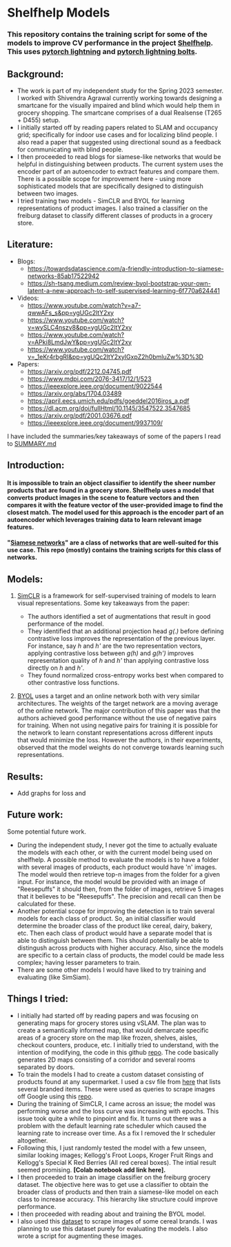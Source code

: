 # Shelfhelp Models
### This repository contains the training script for some of the models to improve CV performance in the project [Shelfhelp](https://shivendraagrawal.github.io/projects/shelfhelp/). This uses [pytorch lightning](https://www.pytorchlightning.ai/index.html) and [pytorch lightning bolts](https://github.com/Lightning-Universe/lightning-boltshttps://www.pytorchlightning.ai/bolts). 

## Background:
- The work is part of my independent study for the Spring 2023 semester. I worked with Shivendra Agrawal currently working towards designing a smartcane for the visually impaired and blind which would help them in grocery shopping. The smartcane comprises of a dual Realsense (T265 + D455) setup. 
- I initially started off by reading papers related to SLAM and occupancy grid; specifically for indoor use cases and for localizing blind people. I also read a paper that suggested using directional sound as a feedback for communicating with blind people. 
- I then proceeded to read blogs for siamese-like networks that would be helpful in distinguishing between products. The current system uses the encoder part of an autoencoder to extract features and compare them. There is a possible scope for improvement here - using more sophisticated models that are specifically designed to distinguish between two images. 
- I tried training two models - SimCLR and BYOL for learning representations of product images. I also trained a classifier on the freiburg dataset to classify different classes of products in a grocery store.

## Literature:
- Blogs:
  - https://towardsdatascience.com/a-friendly-introduction-to-siamese-networks-85ab17522942
  - https://sh-tsang.medium.com/review-byol-bootstrap-your-own-latent-a-new-approach-to-self-supervised-learning-6f770a624441
- Videos:
  - https://www.youtube.com/watch?v=a7-qwwAFs_s&pp=ygUGc2ltY2xy
  - https://www.youtube.com/watch?v=wySLC4nszv8&pp=ygUGc2ltY2xy
  - https://www.youtube.com/watch?v=APki8LmdJwY&pp=ygUGc2ltY2xy
  - https://www.youtube.com/watch?v=_1eKr4rbgRI&pp=ygUQc2ltY2xyIGxpZ2h0bmluZw%3D%3D
- Papers:
  - https://arxiv.org/pdf/2212.04745.pdf
  - https://www.mdpi.com/2076-3417/12/1/523
  - https://ieeexplore.ieee.org/document/9022544
  - https://arxiv.org/abs/1704.03489
  - https://april.eecs.umich.edu/pdfs/goeddel2016iros_a.pdf
  - https://dl.acm.org/doi/fullHtml/10.1145/3547522.3547685
  - https://arxiv.org/pdf/2001.03676.pdf
  - https://ieeexplore.ieee.org/document/9937109/

I have included the summaries/key takeaways of some of the papers I read to [SUMMARY.md](SUMMARY.md)

## Introduction:
#### It is impossible to train an object classifier to identify the sheer number products that are found in a grocery store. Shelfhelp uses a model that converts product images in the scene to feature vectors and then compares it with the feature vector of the user-provided image to find the closest match. The model used for this approach is the encoder part of an autoencoder which leverages training data to learn relevant image features.
#### "[Siamese networks](https://towardsdatascience.com/a-friendly-introduction-to-siamese-networks-85ab17522942)" are a class of networks that are well-suited for this use case. This repo (mostly) contains the training scripts for this class of networks. 

## Models:
1. [SimCLR](https://arxiv.org/pdf/2002.05709.pdf) is a framework for self-supervised training of models to learn visual representations. Some key takeaways from the paper:
   - The authors identified a set of augmentations that result in good performance of the model. 
   - They identified that an additional projection head *g(.)* before defining contrastive loss improves the representation of the previous layer. For instance, say *h* and *h\'* are the two representation vectors, applying contrastive loss between *g(h)* and *g(h\')* improves representation quality of *h* and *h\'* than applying contrastive loss directly on *h* and *h\'*.
   - They found normalized cross-entropy works best when compared to other contrastive loss functions.

2. [BYOL](https://arxiv.org/pdf/2006.07733.pdf) uses a target and an online network both with very similar architectures. The weights of the target network are a moving average of the online network. The major contribution of this paper was that the authors achieved good performance without the use of negative pairs for training. When not using negative pairs for training it is possible for the network to learn constant representations across different inputs that would minimize the loss. However the authors, in their experiments, observed that the model weights do not converge towards learning such representations. 


## Results:
- Add graphs for loss and 

## Future work:
Some potential future work. 
- During the independent study, I never got the time to actually evaluate the models with each other, or with the current model being used on shelfhelp. A possible method to evaluate the models is to have a folder with several images of products, each product would have 'n' images.  The model would then retrieve top-n images from the folder for a given input. For instance, the model would be provided with an image of "Reesepuffs" it should then, from the folder of images, retrieve 5 images that it believes to be "Reesepuffs". The precision and recall can then be calculated for these.
- Another potential scope for improving the detection is to train several models for each class of product. So, an initial classifier would determine the broader class of the product like cereal, dairy, bakery, etc. Then each class of product would have a separate model that is able to distinguish between them. This should potentially be able to distingush across products with higher accuracy. Also, since the models are specific to a certain class of products, the model could be made less complex; having lesser parameters to train.
- There are some other models I would have liked to try training and evaluating (like SimSiam).

## Things I tried:
- I initially had started off by reading papers and was focusing on generating maps for grocery stores using vSLAM. The plan was to create a semantically informed map, that would demarcate specific areas of a grocery store on the map like frozen, shelves, aisles, checkout counters, produce, etc. I initially tried to understand, with the intention of modifying, the code in this github [repo](https://github.com/LIKERobo/SemanticMapGeneration). The code basically generates 2D maps consisting of a corridor and several rooms separated by doors. 
- To train the models I had to create a custom dataset consisting of products found at any supermarket. I used a csv file from [here](https://fdc.nal.usda.gov/download-datasets.html) that lists several branded items. These were used as queries to scrape images off Google using this [repo](https://github.com/ohyicong/Google-Image-Scraper). 
- During the training of SimCLR, I came across an issue; the model was performing worse and the loss curve was increasing with epochs. This issue took quite a while to pinpoint and fix. It turns out there was a problem with the default learning rate scheduler which caused the learning rate to increase over time. As a fix I removed the lr scheduler altogether. 
- Following this, I just randomly tested the model with a few unseen, similar looking images; Kellogg's Froot Loops, Kroger Fruit Rings and Kellogg's Special K Red Berries (All red cereal boxes). The intial result seemed promising. **[Colab notebook add link here].**
- I then proceeded to train an image classifier on the freiburg grocery dataset. The objective here was to get use a classifier to obtain the broader class of products and then train a siamese-like model on each class to increase accuracy. This hierarchy like structure could improve performance. 
- I then proceeded with reading about and training the BYOL model.
- I also used this [dataset](https://gist.github.com/lisawilliams/a91ffcea96ac3af9500bbf6b92f1408e) to scrape images of some cereal brands. I was planning to use this dataset purely for evaluating the models. I also wrote a script for augmenting these images.